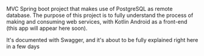 MVC Spring boot project that makes use of PostgreSQL as remote database.
The purpose of this project is to fully understand the process of making and consuming web services, with Kotlin Android as a front-end (this app will appear here soon).

It's documented with Swagger, and it's about to be fully explained right here in a few days 
